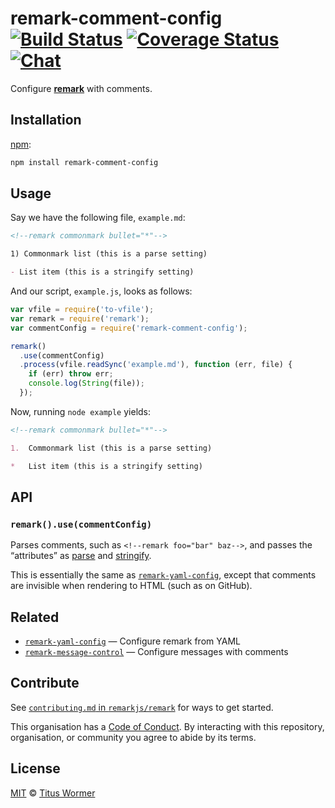 # remark-comment-config [![Build Status][build-badge]][build-status] [![Coverage Status][coverage-badge]][coverage-status] [![Chat][chat-badge]][chat]

Configure [**remark**][remark] with comments.

## Installation

[npm][]:

```bash
npm install remark-comment-config
```

## Usage

Say we have the following file, `example.md`:

```markdown
<!--remark commonmark bullet="*"-->

1) Commonmark list (this is a parse setting)

- List item (this is a stringify setting)
```

And our script, `example.js`, looks as follows:

```javascript
var vfile = require('to-vfile');
var remark = require('remark');
var commentConfig = require('remark-comment-config');

remark()
  .use(commentConfig)
  .process(vfile.readSync('example.md'), function (err, file) {
    if (err) throw err;
    console.log(String(file));
  });
```

Now, running `node example` yields:

```markdown
<!--remark commonmark bullet="*"-->

1.  Commonmark list (this is a parse setting)

*   List item (this is a stringify setting)
```

## API

### `remark().use(commentConfig)`

Parses comments, such as `<!--remark foo="bar" baz-->`, and passes the
“attributes” as [parse][parse-settings] and [stringify][stringify-settings].

This is essentially the same as [`remark-yaml-config`][remark-yaml-config],
except that comments are invisible when rendering to HTML (such as on GitHub).

## Related

*   [`remark-yaml-config`][remark-yaml-config]
    — Configure remark from YAML
*   [`remark-message-control`][remark-message-control]
    — Configure messages with comments

## Contribute

See [`contributing.md` in `remarkjs/remark`][contributing] for ways to get
started.

This organisation has a [Code of Conduct][coc].  By interacting with this
repository, organisation, or community you agree to abide by its terms.

## License

[MIT][license] © [Titus Wormer][author]

<!-- Definitions -->

[build-badge]: https://img.shields.io/travis/remarkjs/remark-comment-config.svg

[build-status]: https://travis-ci.org/remarkjs/remark-comment-config

[coverage-badge]: https://img.shields.io/codecov/c/github/remarkjs/remark-comment-config.svg

[coverage-status]: https://codecov.io/github/remarkjs/remark-comment-config

[chat-badge]: https://img.shields.io/gitter/room/remarkjs/Lobby.svg

[chat]: https://gitter.im/remarkjs/Lobby

[license]: LICENSE

[author]: http://wooorm.com

[npm]: https://docs.npmjs.com/cli/install

[remark]: https://github.com/remarkjs/remark

[parse-settings]: https://github.com/remarkjs/remark/blob/master/packages/remark-parse/readme.md#options

[stringify-settings]: https://github.com/remarkjs/remark/blob/master/packages/remark-stringify/readme.md#options

[remark-yaml-config]: https://github.com/remarkjs/remark-yaml-config

[remark-message-control]: https://github.com/remarkjs/remark-message-control

[contributing]: https://github.com/remarkjs/remark/blob/master/contributing.md

[coc]: https://github.com/remarkjs/remark/blob/master/code-of-conduct.md
